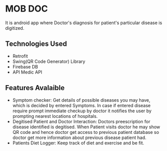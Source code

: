 
# MOB DOC

It is android app where Doctor's diagnosis for patient's particular disease is digitized.

## Technologies Used
* Retrofit 
* Swing(QR Code Generator) Library
* Firebase DB
* API Medic API

## Features Avalaible 
* Symptom checker: Get details of possible diseases you may have, which is decided by entered Symptoms. In case if entered disease require prompt immediate checkup by doctor it notifies the user by prompting nearest locations of hospitals.
* Degitised Patient and Doctor Interaction: Doctors preescription for disease identified is degitised. When Patient visits doctor he may show QR code and hence doctor get access to previous patient database so doctor get more information about previous disease patient had.
* Patients Diet Logger: Keep track of diet and exercise and be fit.
